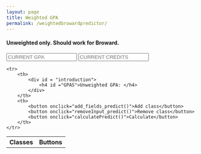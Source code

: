 ```yaml
---
layout: page
title: Weighted GPA
permalink: /weightedbrowardpredictor/
---
```

<head>
<meta name="keywords" content="broward gpa predictor, predictor, gpa predictor, cypress bay gpa predictor">
<script type="text/javascript" src="/assets/weightedpredict.js"></script>
<link rel="stylesheet" href='/assets/main.css'>
<link rel="stylesheet" href="/assets/inputs.css">
<title>Weighted GPA predictor</title>
</head>
<body>
<h4>Unweighted only. Should work for Broward.</h4>

<input placeholder = "CURRENT GPA" type="number" step = ".00001" name="psw" id = "currentg">
<input placeholder = "CURRENT CREDITS" type="number" step = ".00001" name="psw" id = "currentc">

<script>setup()</script>
<table id = "tabl">
	<tr>
		<th>Classes</th>
		<th>Buttons</th>
	</tr>
	
	<tr>
		<th>
			<div id = "introduction"> 
				<h4 id ="GPAS">Unweighted GPA: </h4>
			</div>
		</th>
		<th>
			<button onclick="add_fields_predict()">Add class</button>
			<button onclick="removeInput_predict()">Remove class</button>
			<button onclick="calculatePredict()">Calculate</button>
		</th>
	</tr>
</table>



</body>